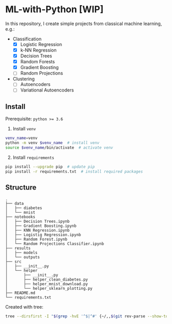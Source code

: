 # ML-with-Python [WIP]
In this repository, I create simple projects from classical machine learning, e.g.:
- Classification
    - [x] Logistic Regression
    - [x] k-NN Regression
    - [x] Decision Trees
    - [x] Random Forests
    - [x] Gradient Boosting
    - [ ] Random Projections
- Clustering
    - [ ] Autoencoders
    - [ ] Variational Autoencoders

## Install
Prerequisite: `python >= 3.6`
1. Install `venv`
```bash
venv_name=venv
python -m venv $venv_name  # install venv
source $venv_name/bin/activate  # activate venv
```
2. Install `requirements`
```bash
pip install --upgrade pip  # update pip
pip install -r requirements.txt  # install required packages
```

## Structure
```
.
├── data
│   ├── diabetes
│   └── mnist
├── notebooks
│   ├── Decision Trees.ipynb
│   ├── Gradient Boosting.ipynb
│   ├── KNN Regression.ipynb
│   ├── Logistig Regression.ipynb
│   ├── Random Forest.ipynb
│   └── Random Projections Classifier.ipynb
├── results
│   ├── models
│   └── outputs
├── src
│   ├── __init__.py
│   └── helper
│       ├── __init__.py
│       ├── helper_clean_diabetes.py
│       ├── helper_mnist_download.py
│       └── helper_sklearn_plotting.py
├── README.md
└── requirements.txt
```
Created with tree:
```bash
tree --dirsfirst -I "$(grep -hvE '^$|^#' {~/,,$(git rev-parse --show-toplevel)/}.gitignore|sed 's:/$::'|tr \\n '\|')"
```